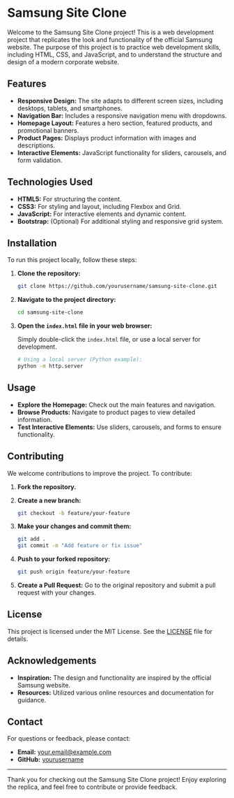 # Samsung Site Clone

Welcome to the Samsung Site Clone project! This is a web development project that replicates the look and functionality of the official Samsung website. The purpose of this project is to practice web development skills, including HTML, CSS, and JavaScript, and to understand the structure and design of a modern corporate website.

## Features

- **Responsive Design:** The site adapts to different screen sizes, including desktops, tablets, and smartphones.
- **Navigation Bar:** Includes a responsive navigation menu with dropdowns.
- **Homepage Layout:** Features a hero section, featured products, and promotional banners.
- **Product Pages:** Displays product information with images and descriptions.
- **Interactive Elements:** JavaScript functionality for sliders, carousels, and form validation.

## Technologies Used

- **HTML5:** For structuring the content.
- **CSS3:** For styling and layout, including Flexbox and Grid.
- **JavaScript:** For interactive elements and dynamic content.
- **Bootstrap:** (Optional) For additional styling and responsive grid system.

## Installation

To run this project locally, follow these steps:

1. **Clone the repository:**

    ```bash
    git clone https://github.com/yourusername/samsung-site-clone.git
    ```

2. **Navigate to the project directory:**

    ```bash
    cd samsung-site-clone
    ```

3. **Open the `index.html` file in your web browser:**

    Simply double-click the `index.html` file, or use a local server for development.

    ```bash
    # Using a local server (Python example):
    python -m http.server
    ```

## Usage

- **Explore the Homepage:** Check out the main features and navigation.
- **Browse Products:** Navigate to product pages to view detailed information.
- **Test Interactive Elements:** Use sliders, carousels, and forms to ensure functionality.

## Contributing

We welcome contributions to improve the project. To contribute:

1. **Fork the repository.**
2. **Create a new branch:**

    ```bash
    git checkout -b feature/your-feature
    ```

3. **Make your changes and commit them:**

    ```bash
    git add .
    git commit -m "Add feature or fix issue"
    ```

4. **Push to your forked repository:**

    ```bash
    git push origin feature/your-feature
    ```

5. **Create a Pull Request:** Go to the original repository and submit a pull request with your changes.

## License

This project is licensed under the MIT License. See the [LICENSE](LICENSE) file for details.

## Acknowledgements

- **Inspiration:** The design and functionality are inspired by the official Samsung website.
- **Resources:** Utilized various online resources and documentation for guidance.

## Contact

For questions or feedback, please contact:

- **Email:** your.email@example.com
- **GitHub:** [yourusername](https://github.com/yourusername)

---

Thank you for checking out the Samsung Site Clone project! Enjoy exploring the replica, and feel free to contribute or provide feedback.

